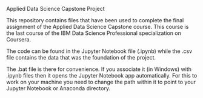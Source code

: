 Applied Data Science Capstone Project

This repository contains files that have been used to complete the final assignment of the Applied Data Science Capstone course. This course is the last course of the IBM Data Science Professional specialization on Coursera.

The code can be found in the Jupyter Notebook file (.ipynb) while the .csv file contains the data that was the foundation of the project.

The .bat file is there for convenience. If you associate it (in Windows) with .ipynb files then it opens the Jupyter Notebook app automatically. For this to work on your machine you need to change the path within it to point to your Jupyter Notebook or Anaconda directory.